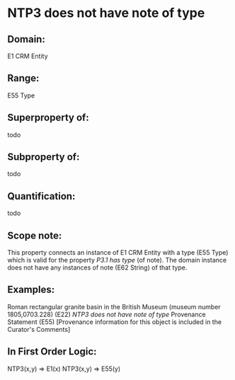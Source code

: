 # NTP3 does not have note of type

## Domain: 

E1 CRM Entity

## Range: 

E55 Type

## Superproperty of: 

todo

## Subproperty of: 

todo

## Quantification: 

todo

## Scope note: 

This property connects an instance of E1 CRM Entity with a type (E55 Type) which is valid for the property *P3.1 has type* (of note). The domain instance does not have any  instances of note (E62 String) of that type.

## Examples: 

Roman rectangular granite basin in the British Museum (museum number 1805,0703.228) (E22) *NTP3 does not have note of type* Provenance Statement (E55) [Provenance information for this object is included in the Curator's Comments]
## In First Order Logic: 

NTP3(x,y) ⇒ E1(x)
NTP3(x,y) ⇒ E55(y)

